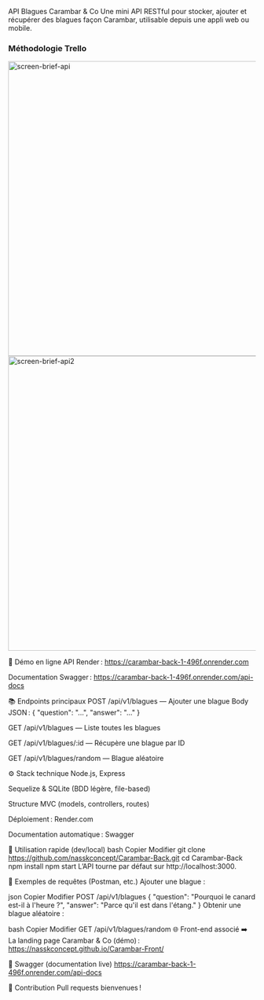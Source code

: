 ﻿API Blagues Carambar & Co
Une mini API RESTful pour stocker, ajouter et récupérer des blagues façon Carambar, utilisable depuis une appli web ou mobile.

<h3>Méthodologie Trello</h3>

<img src="https://github.com/user-attachments/assets/1cbc388f-f97f-4431-82bd-511f1f8957b6" alt="screen-brief-api" width="600" />
<br>
<img src="https://github.com/user-attachments/assets/4a255527-c22f-477b-8833-53b9c1b8e8c7" alt="screen-brief-api2" width="600" />




🚀 Démo en ligne
API Render : https://carambar-back-1-496f.onrender.com

Documentation Swagger : https://carambar-back-1-496f.onrender.com/api-docs

📚 Endpoints principaux
POST /api/v1/blagues — Ajouter une blague
Body JSON : { "question": "...", "answer": "..." }

GET /api/v1/blagues — Liste toutes les blagues

GET /api/v1/blagues/:id — Récupère une blague par ID

GET /api/v1/blagues/random — Blague aléatoire

⚙️ Stack technique
Node.js, Express

Sequelize & SQLite (BDD légère, file-based)

Structure MVC (models, controllers, routes)

Déploiement : Render.com

Documentation automatique : Swagger

🚩 Utilisation rapide (dev/local)
bash
Copier
Modifier
git clone https://github.com/nasskconcept/Carambar-Back.git
cd Carambar-Back
npm install
npm start
L’API tourne par défaut sur http://localhost:3000.

📝 Exemples de requêtes (Postman, etc.)
Ajouter une blague :

json
Copier
Modifier
POST /api/v1/blagues
{
"question": "Pourquoi le canard est-il à l'heure ?",
"answer": "Parce qu'il est dans l'étang."
}
Obtenir une blague aléatoire :

bash
Copier
Modifier
GET /api/v1/blagues/random
🌐 Front-end associé
➡️ La landing page Carambar & Co (démo) :
https://nasskconcept.github.io/Carambar-Front/

📄 Swagger (documentation live)
https://carambar-back-1-496f.onrender.com/api-docs

🤝 Contribution
Pull requests bienvenues !
